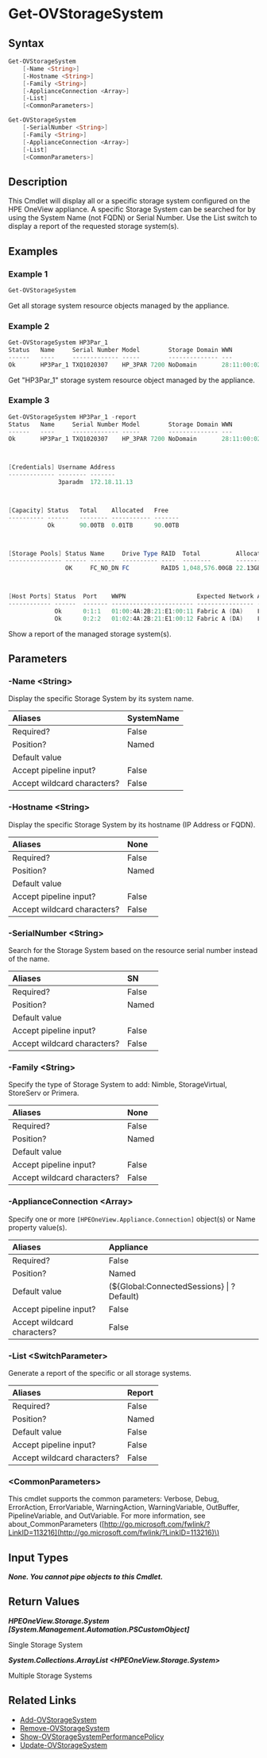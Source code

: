 ﻿---
description: Retrieve Storage System resource(s).
---

# Get-OVStorageSystem

## Syntax

```powershell
Get-OVStorageSystem
    [-Name <String>]
    [-Hostname <String>]
    [-Family <String>]
    [-ApplianceConnection <Array>]
    [-List]
    [<CommonParameters>]
```

```powershell
Get-OVStorageSystem
    [-SerialNumber <String>]
    [-Family <String>]
    [-ApplianceConnection <Array>]
    [-List]
    [<CommonParameters>]
```

## Description

This Cmdlet will display all or a specific storage system configured on the HPE OneView appliance.  A specific Storage System can be searched for by using the System Name (not FQDN) or Serial Number.  Use the List switch to display a report of the requested storage system(s).

## Examples

###  Example 1 

```powershell
Get-OVStorageSystem
```

Get all storage system resource objects managed by the appliance.

###  Example 2 

```powershell
Get-OVStorageSystem HP3Par_1
Status   Name     Serial Number Model        Storage Domain WWN                     Firmware
------   ----     ------------- -----        -------------- ---                     --------
Ok       HP3Par_1 TXQ1020307    HP_3PAR 7200 NoDomain       28:11:00:02:AC:00:08:7D 3.1.3
```

Get "HP3Par_1" storage system resource object managed by the appliance.

###  Example 3 

```powershell
Get-OVStorageSystem HP3Par_1 -report
Status   Name     Serial Number Model        Storage Domain WWN                     Firmware
------   ----     ------------- -----        -------------- ---                     --------
Ok       HP3Par_1 TXQ1020307    HP_3PAR 7200 NoDomain       28:11:00:02:AC:00:08:7D 3.1.3



[Credentials] Username Address
------------- -------- -------
              3paradm  172.18.11.13



[Capacity] Status   Total    Allocated   Free
---------- ------   -------- ----------- -------
           Ok       90.00TB  0.01TB      90.00TB



[Storage Pools] Status Name     Drive Type RAID  Total          Allocated   Free
--------------- ------ -------  ---------- ----  --------       ----------- -------
                OK     FC_NO_DN FC         RAID5 1,048,576.00GB 22.13GB     1,048,553.88GB



[Host Ports] Status  Port    WWPN                    Expected Network Actual Network Port Group Name
------------ ------  ------- ----------------------- ---------------- -------------- ---------------
             Ok      0:1:1   01:00:4A:2B:21:E1:00:11 Fabric A (DA)    Fabric A (DA)  Auto
             Ok      0:2:2   01:02:4A:2B:21:E1:00:12 Fabric A (DA)    Fabric A (DA)  Auto        
```

Show a report of the managed storage system(s).

## Parameters

### -Name &lt;String&gt;

Display the specific Storage System by its system name.

| Aliases | SystemName |
| :--- | :--- |
| Required? | False |
| Position? | Named |
| Default value |  |
| Accept pipeline input? | False |
| Accept wildcard characters? | False |

### -Hostname &lt;String&gt;

Display the specific Storage System by its hostname (IP Address or FQDN).

| Aliases | None |
| :--- | :--- |
| Required? | False |
| Position? | Named |
| Default value |  |
| Accept pipeline input? | False |
| Accept wildcard characters? | False |

### -SerialNumber &lt;String&gt;

Search for the Storage System based on the resource serial number instead of the name.

| Aliases | SN |
| :--- | :--- |
| Required? | False |
| Position? | Named |
| Default value |  |
| Accept pipeline input? | False |
| Accept wildcard characters? | False |

### -Family &lt;String&gt;

Specify the type of Storage System to add: Nimble, StorageVirtual, StoreServ or Primera.

| Aliases | None |
| :--- | :--- |
| Required? | False |
| Position? | Named |
| Default value |  |
| Accept pipeline input? | False |
| Accept wildcard characters? | False |

### -ApplianceConnection &lt;Array&gt;

Specify one or more `[HPEOneView.Appliance.Connection]` object(s) or Name property value(s).

| Aliases | Appliance |
| :--- | :--- |
| Required? | False |
| Position? | Named |
| Default value | (${Global:ConnectedSessions} &vert; ? Default) |
| Accept pipeline input? | False |
| Accept wildcard characters? | False |

### -List &lt;SwitchParameter&gt;

Generate a report of the specific or all storage systems.

| Aliases | Report |
| :--- | :--- |
| Required? | False |
| Position? | Named |
| Default value | False |
| Accept pipeline input? | False |
| Accept wildcard characters? | False |

### &lt;CommonParameters&gt;

This cmdlet supports the common parameters: Verbose, Debug, ErrorAction, ErrorVariable, WarningAction, WarningVariable, OutBuffer, PipelineVariable, and OutVariable. For more information, see about\_CommonParameters \([http://go.microsoft.com/fwlink/?LinkID=113216](http://go.microsoft.com/fwlink/?LinkID=113216)\)

## Input Types

_**None.  You cannot pipe objects to this Cmdlet.**_

## Return Values

_**HPEOneView.Storage.System [System.Management.Automation.PSCustomObject]**_

Single Storage System

_**System.Collections.ArrayList <HPEOneView.Storage.System>**_

Multiple Storage Systems

## Related Links

* [Add-OVStorageSystem](add-ovstoragesystem.md)
* [Remove-OVStorageSystem](remove-ovstoragesystem.md)
* [Show-OVStorageSystemPerformancePolicy](show-ovstoragesystemperformancepolicy.md)
* [Update-OVStorageSystem](update-ovstoragesystem.md)
